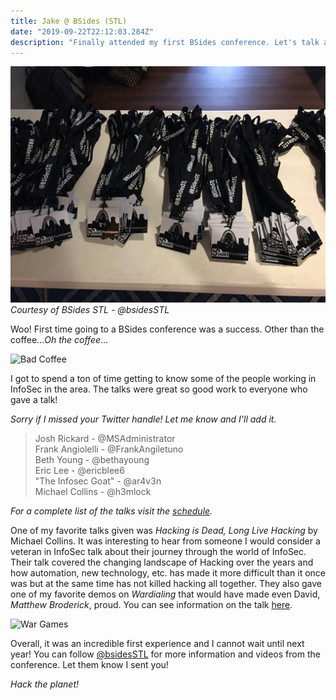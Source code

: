 ```yaml
---
title: Jake @ BSides (STL)
date: "2019-09-22T22:12:03.284Z"
description: "Finally attended my first BSides conference. Let's talk about that."
---
```


![Badges](badges.jpeg)
*Courtesy of BSides STL - @bsidesSTL*

Woo! First time going to a BSides conference was a success. Other than the coffee...*Oh the coffee*...

![Bad Coffee](https://media.giphy.com/media/9UZZebsksF6ioNLpcl/giphy.gif)

I got to spend a ton of time getting to know some of the people working in InfoSec in the area. The talks were great so good work to everyone who gave a talk!

*Sorry if I missed your Twitter handle! Let me know and I'll add it.*

> Josh Rickard - @MSAdministrator<br>
> Frank Angiolelli - @FrankAngiletuno<br>
> Beth Young - @bethayoung<br>
> Eric Lee - @ericblee6<br>
> "The Infosec Goat" - @ar4v3n<br>
> Michael Collins - @h3mlock<br>

*For a complete list of the talks visit the [schedule](https://bsidesstl2019.busyconf.com/schedule#activity_5d13959bcd08ded7e20000f5).*

 One of my favorite talks given was *Hacking is Dead, Long Live Hacking* by Michael Collins. It was interesting to hear from someone I would consider a veteran in InfoSec talk about their journey through the world of InfoSec. Their talk covered the changing landscape of Hacking over the years and how automation, new technology, etc. has made it more difficult than it once was but at the same time has not killed hacking all together. They also gave one of my favorite demos on *Wardialing* that would have made even David, *Matthew Broderick*, proud. You can see information on the talk [here](https://bsidesstl2019.busyconf.com/activities/5d13959bcd08ded7e20000f5).

 ![War Games](https://media.giphy.com/media/jjYGVvxgQSTsc/giphy.gif)

 Overall, it was an incredible first experience and I cannot wait until next year! You can follow [@bsidesSTL](https://twitter.com/bsidesSTL) for more information and videos from the conference. Let them know I sent you!

 *Hack the planet!*

